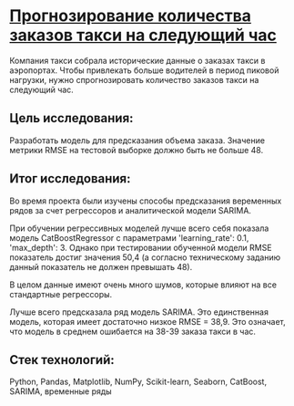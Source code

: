 # [Прогнозирование количества заказов такси на следующий час](https://github.com/Egotoire/Portfolio/blob/main/09_time_series/09_time_series.ipynb)
Компания такси собрала исторические данные о заказах такси в аэропортах. Чтобы привлекать больше водителей в период пиковой нагрузки, нужно спрогнозировать количество заказов такси на следующий час.

## Цель исследования:
Разработать модель для предсказания объема заказа.
Значение метрики RMSE на тестовой выборке должно быть не больше 48.

## Итог исследования:
Во время проекта были изучены способы предсказания веременных рядов за счет регрессоров и аналитической модели SARIMA.

При обучении регрессивных моделей лучше всего себя показала модель CatBoostRegressor с параметрами 'learning_rate': 0.1, 'max_depth': 3. Однако при тестировании обученной модели RMSE показатель достиг значения 50,4 (а согласно техническому заданию данный показатель не должен превышать 48).

В целом данные имеют очень много шумов, которые влияют на все стандартные регрессоры.

Лучше всего предсказала ряд модель SARIMA. Это единственная модель, которая имеет достаточно низкое RMSE = 38,9. Это означает, что модель в среднем ошибается на 38-39 заказа такси в час.

## Стек технологий:
Python, Pandas, Matplotlib, NumPy, Scikit-learn, Seaborn, CatBoost, SARIMA, временные ряды
